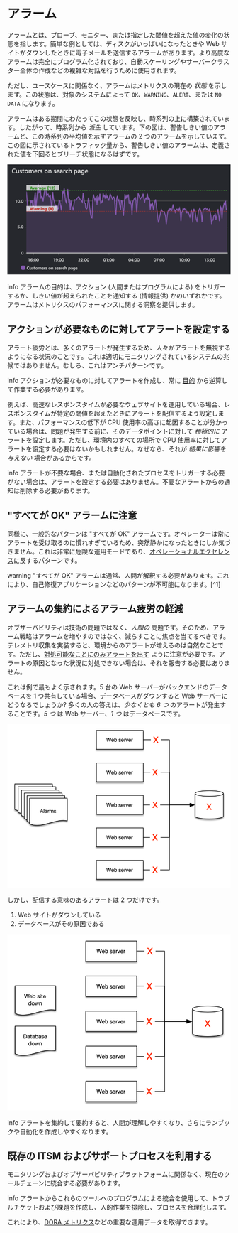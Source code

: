 # アラーム

アラームとは、プローブ、モニター、または指定した閾値を超えた値の変化の状態を指します。簡単な例としては、ディスクがいっぱいになったときや Web サイトがダウンしたときに電子メールを送信するアラームがあります。より高度なアラームは完全にプログラム化されており、自動スケーリングやサーバークラスター全体の作成などの複雑な対話を行うために使用されます。

ただし、ユースケースに関係なく、アラームはメトリクスの現在の *状態* を示します。この状態は、対象のシステムによって `OK`、`WARNING`、`ALERT`、または `NO DATA` になります。

アラームはある期間にわたってこの状態を反映し、時系列の上に構築されています。したがって、時系列から *派生* しています。下の図は、警告しきい値のアラームと、この時系列の平均値を示すアラームの 2 つのアラームを示しています。この図に示されているトラフィック量から、警告しきい値のアラームは、定義された値を下回るとブリーチ状態になるはずです。

![2 つのアラームを持つ時系列](../images/cwalarm2.png)

info
アラームの目的は、アクション (人間またはプログラムによる) をトリガーするか、しきい値が超えられたことを通知する (情報提供) かのいずれかです。アラームはメトリクスのパフォーマンスに関する洞察を提供します。


## アクションが必要なものに対してアラートを設定する

アラート疲労とは、多くのアラートが発生するため、人々がアラートを無視するようになる状況のことです。これは適切にモニタリングされているシステムの兆候ではありません。むしろ、これはアンチパターンです。

info
アクションが必要なものに対してアラートを作成し、常に [目的](../guides/#monitor-what-matters) から逆算して作業する必要があります。


例えば、高速なレスポンスタイムが必要なウェブサイトを運用している場合、レスポンスタイムが特定の閾値を超えたときにアラートを配信するよう設定します。また、パフォーマンスの低下が CPU 使用率の高さに起因することが分かっている場合は、問題が発生する前に、そのデータポイントに対して *積極的に* アラートを設定します。ただし、環境内のすべての場所で CPU 使用率に対してアラートを設定する必要はないかもしれません。なぜなら、それが *結果に影響を与えない* 場合があるからです。

info
アラートが不要な場合、または自動化されたプロセスをトリガーする必要がない場合は、アラートを設定する必要はありません。不要なアラートからの通知は削除する必要があります。


## "すべてが OK" アラームに注意

同様に、一般的なパターンは "すべてが OK" アラームです。オペレーターは常にアラートを受け取るのに慣れすぎているため、突然静かになったときにしか気づきません。これは非常に危険な運用モードであり、[オペレーショナルエクセレンス](../faq/#what-is-operational-excellence)に反するパターンです。

warning
"すべてが OK" アラームは通常、人間が解釈する必要があります。これにより、自己修復アプリケーションなどのパターンが不可能になります。[^1]


## アラームの集約によるアラーム疲労の軽減

オブザーバビリティは技術の問題ではなく、*人間の* 問題です。そのため、アラーム戦略はアラームを増やすのではなく、減らすことに焦点を当てるべきです。テレメトリ収集を実装すると、環境からのアラートが増えるのは自然なことです。ただし、[対処可能なことにのみアラートを出す](../signals/alarms/#alert-on-things-that-are-actionable) ように注意が必要です。アラートの原因となった状況に対処できない場合は、それを報告する必要はありません。

これは例で最もよく示されます。5 台の Web サーバーがバックエンドのデータベースを 1 つ共有している場合、データベースがダウンすると Web サーバーにどうなるでしょうか? 多くの人の答えは、*少なくとも 6 つ* のアラートが発生することです。*5 つ* は Web サーバー、*1 つ* はデータベースです。

![Six alarms](../images/alarm3.png)

しかし、配信する意味のあるアラートは 2 つだけです。

1. Web サイトがダウンしている
2. データベースがその原因である

![Two alarms](../images/alarm4.png)

info
アラートを集約して要約すると、人間が理解しやすくなり、さらにランブックや自動化を作成しやすくなります。


## 既存の ITSM およびサポートプロセスを利用する

モニタリングおよびオブザーバビリティプラットフォームに関係なく、現在のツールチェーンに統合する必要があります。

info
アラートからこれらのツールへのプログラムによる統合を使用して、トラブルチケットおよび課題を作成し、人的作業を排除し、プロセスを合理化します。

これにより、[DORA メトリクス](https://en.wikipedia.org/wiki/DevOps)などの重要な運用データを取得できます。
